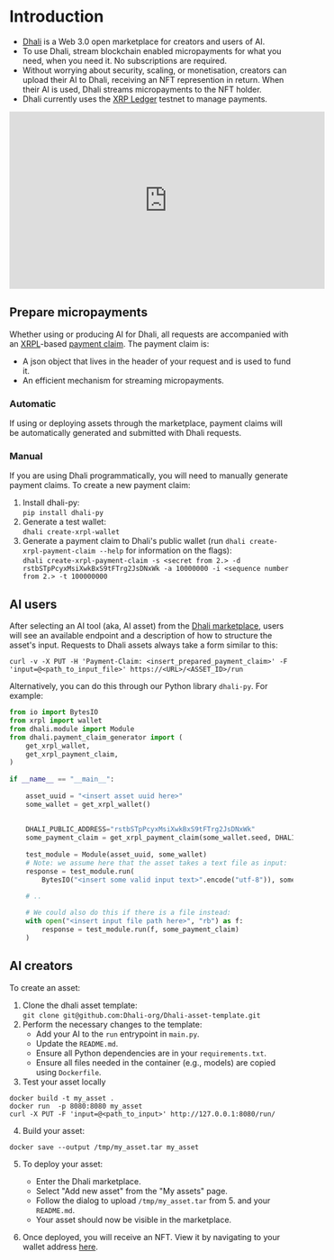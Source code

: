 # Introduction

* [Dhali](https://dhali.io) is a Web 3.0 open marketplace for creators and users of AI. 
* To use Dhali, stream blockchain enabled micropayments for what you need, when you need it. 
No subscriptions are required.
* Without worrying about security, scaling, or monetisation, creators can upload their AI to Dhali, receiving an NFT represention in return. When their AI is used, Dhali streams micropayments to the NFT holder.
* Dhali currently uses the [XRP Ledger](https://xrpl.org/) testnet to manage payments.


 <p align="center" style="width:560px;">
          <iframe width="560" height="315" src="https://www.youtube-nocookie.com/embed/QaC_-lBG9hc" title="YouTube video player" frameborder="0" allow="accelerometer; autoplay; clipboard-write; encrypted-media; gyroscope; picture-in-picture; web-share" allowfullscreen></iframe>
</p>

## Prepare micropayments

Whether using or producing AI for Dhali, all requests are accompanied 
with an [XRPL](https://xrpl.org/)-based [payment claim](https://xrpl.org/use-payment-channels.html).
The payment claim is:
* A json object that lives in the header of your request and is used to fund it.
* An efficient mechanism for streaming micropayments.

### Automatic

If using or deploying assets through the marketplace, payment claims will be automatically generated and submitted with Dhali requests.

### Manual

If you are using Dhali programmatically, you will need to manually generate payment claims. To create a new payment claim:
1. Install dhali-py:\
`pip install dhali-py`
2. Generate a test wallet:\
`dhali create-xrpl-wallet`
3. Generate a payment claim to Dhali's public wallet (run `dhali create-xrpl-payment-claim --help` for information on the flags):\
`dhali create-xrpl-payment-claim -s <secret from 2.> -d rstbSTpPcyxMsiXwkBxS9tFTrg2JsDNxWk -a 10000000 -i <sequence number from 2.> -t 100000000`


## AI users

After selecting an AI tool (aka, AI asset) from the [Dhali marketplace](https://dhali-app.web.app/#/), users will see an available endpoint and a description of how to structure the asset's input. Requests to Dhali assets always take a form similar to this:
```
curl -v -X PUT -H 'Payment-Claim: <insert_prepared_payment_claim>' -F 'input=@<path_to_input_file>' https://<URL>/<ASSET_ID>/run
```

Alternatively, you can do this through our Python library `dhali-py`.  For example:

```python
from io import BytesIO                                                             
from xrpl import wallet                                                            
from dhali.module import Module                                                    
from dhali.payment_claim_generator import (                                        
    get_xrpl_wallet,                                                               
    get_xrpl_payment_claim,                                                        
)                                                                                  
                                                                                   
if __name__ == "__main__":                                                         
                                                                                   
    asset_uuid = "<insert asset uuid here>"                                        
    some_wallet = get_xrpl_wallet()                                                
                                                                                   
                                                                                   
    DHALI_PUBLIC_ADDRESS="rstbSTpPcyxMsiXwkBxS9tFTrg2JsDNxWk"                      
    some_payment_claim = get_xrpl_payment_claim(some_wallet.seed, DHALI_PUBLIC_ADDRESS, "10000", some_wallet.sequence, "100000")
                                                                                   
    test_module = Module(asset_uuid, some_wallet)                                  
    # Note: we assume here that the asset takes a text file as input:
    response = test_module.run(                                                    
        BytesIO("<insert some valid input text>".encode("utf-8")), some_payment_claim
    
    # ..

    # We could also do this if there is a file instead:
    with open("<insert input file path here>", "rb") as f:
        response = test_module.run(f, some_payment_claim)
    )  
```

## AI creators

To create an asset:
1. Clone the dhali asset template:\
`git clone git@github.com:Dhali-org/Dhali-asset-template.git`
2. Perform the necessary changes to the template:
    - Add your AI to the `run` entrypoint in `main.py`.
    - Update the `README.md`.
    - Ensure all Python dependencies are in your `requirements.txt`.
    - Ensure all files needed in the container (e.g., models) are copied using `Dockerfile`.
3. Test your asset locally
```
docker build -t my_asset .
docker run  -p 8080:8080 my_asset
curl -X PUT -F 'input=@<path_to_input>' http://127.0.0.1:8080/run/
```
4. Build your asset:
```
docker save --output /tmp/my_asset.tar my_asset
```
5. To deploy your asset:
    * Enter the Dhali marketplace.
    * Select "Add new asset" from the "My assets" page.
    * Follow the dialog to upload `/tmp/my_asset.tar` from 5. and your `README.md`.
    * Your asset should now be visible in the marketplace.

6. Once deployed, you will receive an NFT. View it by navigating to your wallet address [here](https://testnet.xrpl.org/).